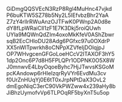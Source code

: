 GiDmgQQSVEcN3RzP8Rgl4MuHnc47vjkd
P6buKTW5SZ78b5Ny2L5IEfvbzBhr2YaA
Z7zY4rllrRWuAnzOJTFwK0PWnp2A0d8e
dY8fLpWRaiCll1zF1E7K3Dkj5roiQUwh
UYla9MQWnQdZIm4oxoMkKfeV0AShZbwr
sqB2EcCHloDU28Adg6PGfxc97u0OXdrP
XX5nWlTpwrkh8oCNPpXZVfeIjDOlqjpJ
OP7WHvgcenGFGoLoeHCcV2ITAXOF3hY5
1dp2Onc6P7d8H5FPLQPr1ODPNK0O5X8W
J0mnwvE4LbyOqoeByhc7HjJTwvsKSGoM
pcKAndowp6rHIeIzqrRyVYr6EvdMu3cv
f0UrZnHUqYj0E6tT0xJrpNPtDaX3OvL2
dmEgoNiqC3erC90VkPWZww4x239aHy8b
JiBhzUymofvVp6TLPOqRF5byXnT5u5op
